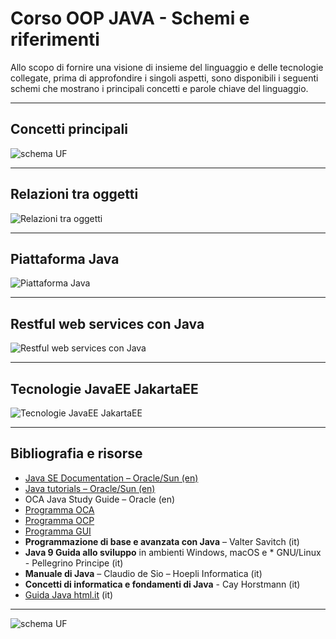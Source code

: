 # Corso OOP JAVA - Schemi e riferimenti

Allo scopo di fornire una visione di insieme del linguaggio e delle tecnologie collegate, prima di approfondire i singoli aspetti,
sono disponibili i seguenti schemi che mostrano i principali concetti e parole chiave del linguaggio.

---

## Concetti principali

![schema UF](https://raw.githubusercontent.com/maboglia/CorsoJava/master/appunti/img/JavaRecap.drawio.png)

---

## Relazioni tra oggetti

![Relazioni tra oggetti](https://raw.githubusercontent.com/maboglia/CorsoJava/master/appunti/img/UML_ClassDiagram/Class-Diagram-Relationships.png)

---

## Piattaforma Java

![Piattaforma Java](https://raw.githubusercontent.com/maboglia/CorsoJava/master/appunti/img/Plateform-Java.png)

---

## Restful web services con Java

![Restful web services con Java](https://raw.githubusercontent.com/maboglia/CorsoJava/master/appunti/img/RESTful-Introduction.png)

---

## Tecnologie JavaEE JakartaEE

![Tecnologie JavaEE JakartaEE](https://raw.githubusercontent.com/maboglia/CorsoJava/master/appunti/img/JEE/02_01-JavaEE7_tecnologie.jpg)

---

## Bibliografia e risorse

* [Java SE Documentation – Oracle/Sun (en)](https://docs.oracle.com/en/java/)
* [Java tutorials – Oracle/Sun (en)](https://docs.oracle.com/javase/tutorial/tutorialLearningPaths.html)
* OCA Java Study Guide – Oracle (en)
* [Programma OCA](100_programma_OCA.md)
* [Programma OCP](100_programma_OCP.md)
* [Programma GUI](100_programma_GUI.md)
* **Programmazione di base e avanzata con Java** – Valter Savitch (it)
* **Java 9 Guida allo sviluppo** in ambienti Windows, macOS e * GNU/Linux - Pellegrino Principe (it)
* **Manuale di Java** – Claudio de Sio – Hoepli Informatica (it)
* **Concetti di informatica e fondamenti di Java** - Cay Horstmann (it)
* [Guida Java html.it](https://www.html.it/guide/guida-java/) (it)

---

![schema UF](https://raw.githubusercontent.com/maboglia/CorsoJava/master/appunti/img/2020_UF_Java.jpg)
